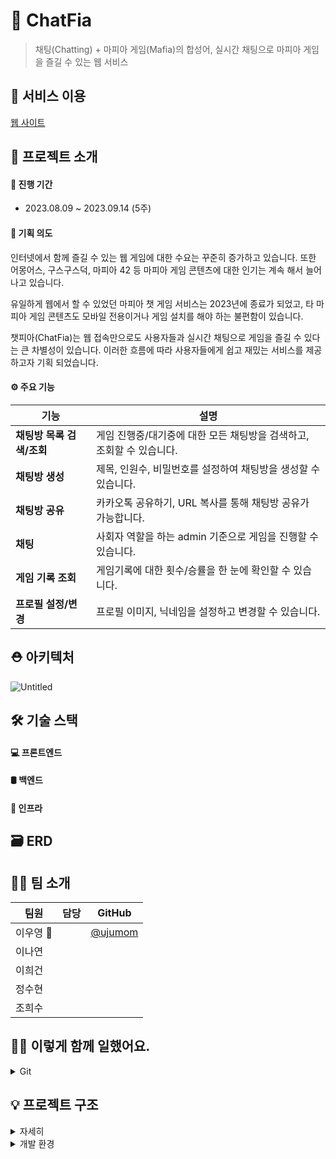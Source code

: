 # 🧾 ChatFia

> 채팅(Chatting) + 마피아 게임(Mafia)의 합성어, 실시간 채팅으로 마피아 게임을 즐길 수 있는 웹 서비스

## 📎 서비스 이용
[웹 사이트]()


## 🎇 프로젝트 소개

#### 📅 진행 기간 
- 2023.08.09 ~ 2023.09.14 (5주)

#### 🎯 기획 의도
인터넷에서 함께 즐길 수 있는 웹 게임에 대한 수요는 꾸준히 증가하고 있습니다. 또한 어몽어스, 구스구스덕, 마피아 42 등 마피아 게임 콘텐츠에 대한 인기는 계속 해서 늘어나고 있습니다. 

유일하게 웹에서 할 수 있었던 마피아 챗 게임 서비스는 2023년에 종료가 되었고, 타 마피아 게임 콘텐츠도 모바일 전용이거나 게임 설치를 해야 하는 불편함이 있습니다.

챗피아(ChatFia)는 웹 접속만으로도 사용자들과 실시간 채팅으로 게임을 즐길 수 있다는 큰 차별성이 있습니다. 이러한 흐름에 따라 사용자들에게 쉽고 재밌는 서비스를 제공하고자 기획 되었습니다.

#### ⚙️ 주요 기능

| **기능**            | **설명**                                                     |
| ------------------- | ------------------------------------------------------------ |
| **채팅방 목록 검색/조회**     | 게임 진행중/대기중에 대한 모든 채팅방을 검색하고, 조회할 수 있습니다. |
| **채팅방 생성** |  제목, 인원수, 비밀번호를 설정하여 채팅방을 생성할 수 있습니다. |
| **채팅방 공유**       |  카카오톡 공유하기, URL 복사를 통해 채팅방 공유가 가능합니다. |
| **채팅**  | 사회자 역할을 하는 admin 기준으로 게임을 진행할 수 있습니다.  |
| **게임 기록 조회**       | 게임기록에 대한 횟수/승률을 한 눈에 확인할 수 있습니다. |
| **프로필 설정/변경**     | 프로필 이미지, 닉네임을 설정하고 변경할 수 있습니다. |


## ⛑ 아키텍처
![Untitled](https://github.com/ujumom/Backend/assets/76635279/6b41721b-30db-47b4-a011-6f01382eae68)


## 🛠️ 기술 스택

#### 💻 프론트엔드

#### 🛢 백엔드

#### 📡 인프라

## 🗃 ERD

## 🐱‍💻 팀 소개
| 팀원     | 담당                      | GitHub                                           |
| -------- | ------------------------- | ------------------------------------------------ |
| 이우영 👑 |    | [@ujumom](https://github.com/ujumom)  |
| 이나연   |           |            |
| 이희건   |           |             |
| 정수현   |           |           |
| 조희수   |          |      |

## 🐱‍💻 이렇게 함께 일했어요.
<details> <summary>Git</summary> <div markdown="1">

- Git-flow를 사용했어요.
![Untitled (1)](https://github.com/ujumom/Backend/assets/76635279/b19ad97d-f63d-4888-b1ca-bb8fa6355083)


**branch 생성 규칙**
- 모든 기능은 develop 브랜치에서 새 브랜치를 생성하여 작업
- [기능]/[이슈 번호] 로 브랜치 생성
- issue template 작성 - 브랜치 생성 - 작업 완료 - pull request templates 작성 - develop merge - test 

**commit 생성 규칙**
#✨ feat: <새로운 기능>
#🚚 chore: 코드 의미에 영향을 주지 않는 변경사항 (형식 지정, 세미콜론 누락, gitignore 등)
#👷 ci: CI, 자동화 기능
#📝 docs: 문서의 추가, 수정, 삭제
#♻️ refactor: 코드 리팩토링
#🧪 test: 테스트 추가, 수정, 삭제 (비즈니스 로직에 변경 없음)
#💄 style: 코드 스타일 혹은 포맷 등에 관한 커밋
#⏪ revert: 깃 revert
#⚡️ perf: 퍼포먼스 상향
#🐛 fix: 버그

</div> </details>



## 💡 프로젝트 구조
<details>
    <summary>자세히</summary>
├─java
│  └─com
│      └─springles
│          │  SpringlesApplication.java
│          │
│          ├─config
│          │      LoginFailureHandler.java
│          │      LoginSuccessHandler.java
│          │      MailConfig.java
│          │      QueryDslConfig.java
│          │      RedisConfig.java
│          │      RedisInitializer.java
│          │      SwaggerConfig.java
│          │      TimeConfig.java
│          │      WebSecurityConfig.java
│          │      WebSocketStompConfig.java
│          │
│          ├─controller
│          │  ├─api
│          │  │      ChatRoomController.java
│          │  │      CookieController.java
│          │  │      MemberController.java
│          │  │
│          │  ├─message
│          │  │      MessageController.java
│          │  │      VoteController.java
│          │  │
│          │  └─ui
│          │          ChatRoomUiController.java
│          │          ChatUiController.java
│          │          MemberUiController.java
│          │
│          ├─domain
│          │  ├─base
│          │  │      .keep
│          │  │
│          │  ├─constants
│          │  │      BaseEnumCode.java
│          │  │      ChatRoomCode.java
│          │  │      GamePhase.java
│          │  │      GameRole.java
│          │  │      GameRoleNum.java
│          │  │      Level.java
│          │  │      ProfileImg.java
│          │  │      ResponseCode.java
│          │  │
│          │  ├─dto
│          │  │  ├─chatroom
│          │  │  │      ChatRoomCreateResponseDto.java
│          │  │  │      ChatRoomReqDTO.java
│          │  │  │      ChatRoomResponseDto.java
│          │  │  │      ChatRoomUpdateReqDto.java
│          │  │  │
│          │  │  ├─cookie
│          │  │  │      CookieSetRequest.java
│          │  │  │
│          │  │  ├─member
│          │  │  │      MemberCreateRequest.java
│          │  │  │      MemberDeleteRequest.java
│          │  │  │      MemberInfoResponse.java
│          │  │  │      MemberLoginRequest.java
│          │  │  │      MemberLoginResponse.java
│          │  │  │      MemberProfileCreateRequest.java
│          │  │  │      MemberProfileRead.java
│          │  │  │      MemberProfileResponse.java
│          │  │  │      MemberProfileUpdateRequest.java
│          │  │  │      MemberRecordResponse.java
│          │  │  │      MemberSimpleProfileResponse.java
│          │  │  │      MemberUpdateRequest.java
│          │  │  │      MemberVertifIdRequest.java
│          │  │  │      MemberVertifPwRequest.java
│          │  │  │      PlayerInfoRequest.java
│          │  │  │      PlayerInfoResponse.java
│          │  │  │
│          │  │  ├─message
│          │  │  │      DayDiscussionMessage.java
│          │  │  │      DayEliminationMessage.java
│          │  │  │      NightVoteMessage.java
│          │  │  │      RoleExplainMessage.java
│          │  │  │
│          │  │  ├─response
│          │  │  │      PlayerStatus.java
│          │  │  │      ResResult.java
│          │  │  │
│          │  │  └─vote
│          │  │          ConfirmResultResponseDto.java
│          │  │          GameSessionVoteRequestDto.java
│          │  │          VoteResultResponseDto.java
│          │  │
│          │  └─entity
│          │          BlackListToken.java
│          │          ChatRoom.java
│          │          GameRecord.java
│          │          GameSession.java
│          │          Member.java
│          │          MemberGameInfo.java
│          │          MemberRecord.java
│          │          Player.java
│          │          RefreshToken.java
│          │          Vote.java
│          │          VoteInfo.java
│          │
│          ├─exception
│          │  │  CustomException.java
│          │  │  ErrorResponse.java
│          │  │  GlobalExceptionHandler.java
│          │  │
│          │  └─constants
│          │          ErrorCode.java
│          │
│          ├─game
│          │  │  ChatMessage.java
│          │  │  DayDiscussionManager.java
│          │  │  DayEliminationManager.java
│          │  │  DayToNightManager.java
│          │  │  GameSessionManager.java
│          │  │  MessageManager.java
│          │  │  NightVoteManager.java
│          │  │  RoleManager.java
│          │  │
│          │  └─task
│          │          VoteFinTimerTask.java
│          │
│          ├─jwt
│          │      JwtExceptionFilter.java
│          │      JwtTokenFilter.java
│          │      JwtTokenUtils.java
│          │
│          ├─repository
│          │  │  BlackListTokenRedisRepository.java
│          │  │  ChatRoomJpaRepository.java
│          │  │  GameRecordJpaRepository.java
│          │  │  GameSessionRedisRepository.java
│          │  │  MemberGameInfoJpaRepository.java
│          │  │  MemberJpaRepository.java
│          │  │  MemberRecordJpaRepository.java
│          │  │  PlayerRedisRepository.java
│          │  │  RefreshTokenRedisRepository.java
│          │  │  VoteRedisRepository.java
│          │  │  VoteRepository.java
│          │  │
│          │  ├─custom
│          │  │      ChatRoomJpaRepositoryCustom.java
│          │  │      MemberJpaRepositoryCustom.java
│          │  │
│          │  ├─impl
│          │  │      ChatRoomJpaRepositoryImpl.java
│          │  │      MemberJpaRepositoryImpl.java
│          │  │
│          │  └─support
│          │          Querydsl4RepositorySupport.java
│          │
│          ├─service
│          │  │  ChatRoomService.java
│          │  │  CookieService.java
│          │  │  GameSessionVoteService.java
│          │  │  MemberService.java
│          │  │
│          │  └─impl
│          │          ChatRoomServiceImpl.java
│          │          CookieServiceImpl.java
│          │          GameSessionVoteServiceImpl.java
│          │          MemberServiceImpl.java
│          │
│          └─valid
│                  ValidationGroups.java
│                  ValidationSequence.java
│
└─resources
│  application-dev.yml
│  application-prod.yml
│  application-redis.yml
│  application.yml
│  data.sql
│
├─static
│  ├─css
│  │      basic.css
│  │
│  ├─images
│  │  │  icon_chatroom_info.png
│  │  │  icon_lv_info_btn.png
│  │  │  lock.png
│  │  │  logo.png
│  │  │  profile.png
│  │  │  profile_01.jpg
│  │  │  profile_02.jpg
│  │  │  profile_03.jpg
│  │  │  profile_04.jpg
│  │  │  profile_05.jpg
│  │  │  profile_06.jpg
│  │  │  search.png
│  │  │
│  │  └─level
│  │          ASSOCIATE.png
│  │          BEGINNER.png
│  │          BOSS.png
│  │          CAPTAIN.png
│  │          SOLDIER.png
│  │          UNDERBOSS.png
│  │
│  └─js
│          stomp.js
│
└─templates
│  chat-lobby.html
│  chat-room.html
│  rooms.html
│
├─fragments
│      footer.html
│      header.html
│
├─home
│      add.html
│      index.html
│
├─layouts
│      basic.html
│
└─member
      login.html
      member-info.html
      member-sign-out.html
      my-page.html
      profile-change.html
      profile-settings.html
      sign-up.html
      vertification-id.html

</details>


<details> <summary>개발 환경</summary> <div markdown="1">

## **Development Environment**


</div> </details>




